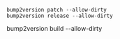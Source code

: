 ```shell
bump2version patch --allow-dirty
bump2version release --allow-dirty
```

bump2version build --allow-dirty